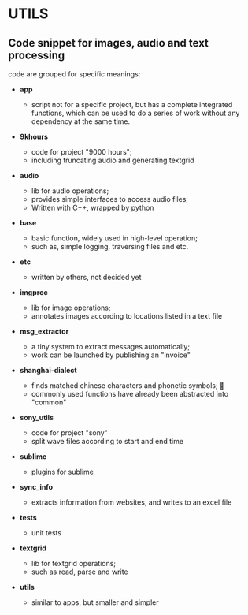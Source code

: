 UTILS
=================

Code snippet for images, audio and text processing
--------------------------------------
code are grouped for specific meanings:

- **app**
 	- script not for a specific project, but has a complete integrated functions, which can be used to do a series of work without any dependency at the same time.

- **9khours**
	- code for project "9000 hours";
	- including truncating audio and generating textgrid
	
- **audio**
	- lib for audio operations;
	- provides simple interfaces to access audio files;
	- Written with C++, wrapped by python

- **base**
	- basic function, widely used in high-level operation;
	- such as, simple logging, traversing files and etc.
	
- **etc**
	- written by others, not decided yet
	
- **imgproc**
	- lib for image operations;
	- annotates images according to locations listed in a text file
	
- **msg_extractor**
	- a tiny system to extract messages automatically;
	- work can be launched by publishing an "invoice"
	
- **shanghai-dialect**
	- finds matched chinese characters and phonetic symbols;  
	- commonly used functions have already been abstracted into "common"
	
- **sony_utils**
	- code for project "sony"
	- split wave files according to start and end time
	
- **sublime**
	- plugins for sublime
	
- **sync_info**
	- extracts information from websites, and writes to an excel file
	
- **tests**
	- unit tests
	
- **textgrid**
	- lib for textgrid operations; 
    - such as read, parse and write
    
- **utils**
	- similar to apps, but smaller and simpler                                                                                                                                                 	
	
